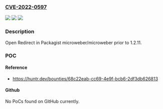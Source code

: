 ### [CVE-2022-0597](https://cve.mitre.org/cgi-bin/cvename.cgi?name=CVE-2022-0597)
![](https://img.shields.io/static/v1?label=Product&message=microweber%2Fmicroweber&color=blue)
![](https://img.shields.io/static/v1?label=Version&message=n%2Fa&color=blue)
![](https://img.shields.io/static/v1?label=Vulnerability&message=CWE-601%20URL%20Redirection%20to%20Untrusted%20Site&color=brighgreen)

### Description

Open Redirect in Packagist microweber/microweber prior to 1.2.11.

### POC

#### Reference
- https://huntr.dev/bounties/68c22eab-cc69-4e9f-bcb6-2df3db626813

#### Github
No PoCs found on GitHub currently.

